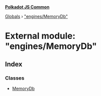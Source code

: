 **[Polkadot JS Common](../README.md)**

[Globals](../globals.md) › ["engines/MemoryDb"](_engines_memorydb_.md)

# External module: "engines/MemoryDb"

## Index

### Classes

* [MemoryDb](../classes/_engines_memorydb_.memorydb.md)